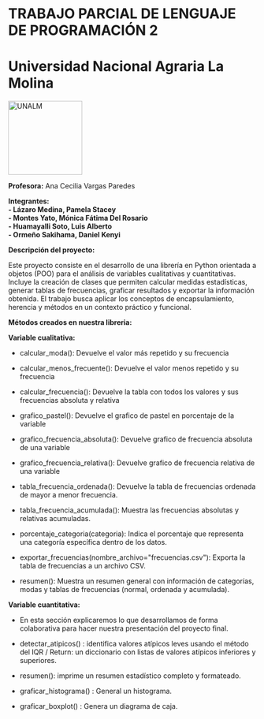 # TRABAJO PARCIAL DE LENGUAJE DE PROGRAMACIÓN 2
# Universidad Nacional Agraria La Molina
<img src="https://www.lamolina.edu.pe/portada/html/acerca/escudos/download/color/1193x1355_ESCUDOCOLOR.png" alt="UNALM" width="150"/>



**Profesora:** Ana Cecilia Vargas Paredes  

**Integrantes:**  
**- Lázaro Medina, Pamela Stacey**  
**- Montes Yato, Mónica Fátima Del Rosario**  
**- Huamayalli Soto, Luis Alberto**  
**- Ormeño Sakihama, Daniel Kenyi**  

**Descripción del proyecto:**  

Este proyecto consiste en el desarrollo de una librería en Python orientada a objetos (POO) para el análisis de variables cualitativas y cuantitativas. Incluye la creación de clases que permiten calcular medidas estadísticas, generar tablas de frecuencias, graficar resultados y exportar la información obtenida. El trabajo busca aplicar los conceptos de encapsulamiento, herencia y métodos en un contexto práctico y funcional.

**Métodos creados en nuestra libreria:** 

**Variable cualitativa:**

- calcular_moda(): Devuelve el valor más repetido y su frecuencia

- calcular_menos_frecuente(): Devuelve el valor menos repetido y su frecuencia

- calcular_frecuencia(): Devuelve la tabla con todos los valores y sus frecuencias absoluta y relativa

- grafico_pastel(): Devuelve el grafico de pastel en porcentaje de la variable

- grafico_frecuencia_absoluta(): Devuelve grafico de frecuencia absoluta de una variable

- grafico_frecuencia_relativa(): Devuelve grafico de frecuencia relativa de una variable

- tabla_frecuencia_ordenada(): Devuelve la tabla de frecuencias ordenada de mayor a menor frecuencia.

- tabla_frecuencia_acumulada(): Muestra las frecuencias absolutas y relativas acumuladas.

- porcentaje_categoria(categoria): Indica el porcentaje que representa una categoría específica dentro de los datos.

- exportar_frecuencias(nombre_archivo="frecuencias.csv"): Exporta la tabla de frecuencias a un archivo CSV.

- resumen(): Muestra un resumen general con información de categorías, modas y tablas de frecuencias (normal, ordenada y acumulada).

**Variable cuantitativa:**
- En esta sección explicaremos lo que desarrollamos de forma colaborativa para hacer nuestra presentación del proyecto final. 

- detectar_atipicos() : identifica valores atípicos leves usando el método del IQR / Return: un diccionario con listas de valores atípicos inferiores y superiores.
- resumen(): imprime un resumen estadístico completo y formateado.
- graficar_histograma() : General un histograma.
- graficar_boxplot() : Genera un diagrama de caja.

